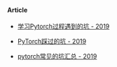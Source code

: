 


#### Article

- [学习Pytorch过程遇到的坑 - 2019](https://zhuanlan.zhihu.com/p/61892329)

- [PyTorch踩过的坑 - 2019](https://zhuanlan.zhihu.com/p/59271905)

- [pytorch常见的坑汇总 - 2019](https://zhuanlan.zhihu.com/p/77952356)

